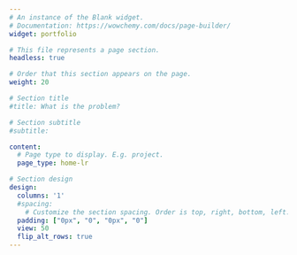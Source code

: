 ```yaml
---
# An instance of the Blank widget.
# Documentation: https://wowchemy.com/docs/page-builder/
widget: portfolio

# This file represents a page section.
headless: true

# Order that this section appears on the page.
weight: 20

# Section title
#title: What is the problem?

# Section subtitle
#subtitle: 

content:
  # Page type to display. E.g. project.
  page_type: home-lr

# Section design
design:
  columns: '1'
  #spacing:
    # Customize the section spacing. Order is top, right, bottom, left.
  padding: ["0px", "0", "0px", "0"]
  view: 50
  flip_alt_rows: true
---
```


